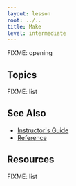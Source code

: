 ```yaml
---
layout: lesson
root: ../..
title: Make
level: intermediate
---
```

FIXME: opening

Topics
------

FIXME: list

See Also
--------
*   [Instructor's Guide](guide.html)
*   [Reference](reference.html)

Resources
---------

FIXME: list
